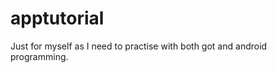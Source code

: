 apptutorial
===========

Just for myself as I need to practise with both got and android programming.
